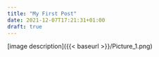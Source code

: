 ```yaml
---
title: "My First Post"
date: 2021-12-07T17:21:31+01:00
draft: true
---
```


[image description]({{< baseurl >}}/Picture_1.png)